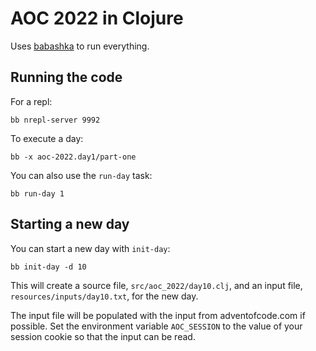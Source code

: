 # AOC 2022 in Clojure

Uses [babashka](https://github.com/babashka/babashka) to run everything.

## Running the code

For a repl:

```
bb nrepl-server 9992
```

To execute a day: 

```
bb -x aoc-2022.day1/part-one
```

You can also use the `run-day` task:

```
bb run-day 1
```

## Starting a new day

You can start a new day with `init-day`:

```
bb init-day -d 10
```

This will create a source file, `src/aoc_2022/day10.clj`, and an input file, `resources/inputs/day10.txt`, for the new day.

The input file will be populated with the input from adventofcode.com if possible. Set the environment variable `AOC_SESSION` to the value of your session cookie so that the input can be read.

